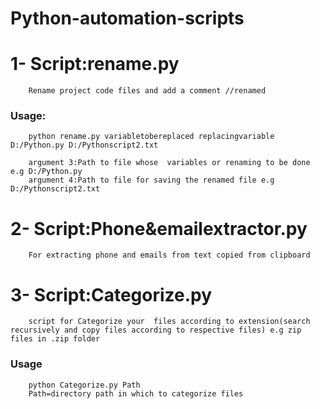 # Python-automation-scripts


# 1- Script:rename.py
        Rename project code files and add a comment //renamed

### Usage:
        python rename.py variabletobereplaced replacingvariable  D:/Python.py D:/Pythonscript2.txt
        
        argument 3:Path to file whose  variables or renaming to be done e.g D:/Python.py
        argument 4:Path to file for saving the renamed file e.g  D:/Pythonscript2.txt

# 2- Script:Phone&emailextractor.py

        For extracting phone and emails from text copied from clipboard

# 3- Script:Categorize.py

        script for Categorize your  files according to extension(search recursively and copy files according to respective files) e.g zip files in .zip folder

### Usage
        python Categorize.py Path
        Path=directory path in which to categorize files
